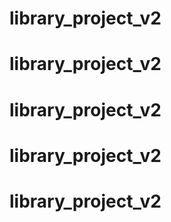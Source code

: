 # library_project_v2
# library_project_v2
# library_project_v2
# library_project_v2
# library_project_v2
